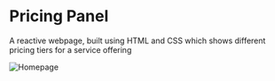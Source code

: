 # Pricing Panel

A reactive webpage, built using HTML and CSS which shows different pricing tiers for a service offering

![Homepage](https://user-images.githubusercontent.com/71378339/187252442-02da9aca-cbc1-46e3-a603-99bb3fc4876e.png)
